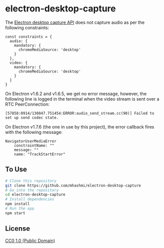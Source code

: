# electron-desktop-capture

The [Electron desktop capture API](https://github.com/electron/electron/blob/master/docs/api/desktop-capturer.md) does not capture audio as per the following constraints:

```
const constraints = {
  audio: {
    mandatory: {
      chromeMediaSource: 'desktop'
    }
  },
  video: {
    mandatory: {
      chromeMediaSource: 'desktop'
    }
  }
}
```

On Electron v1.6.2 and v1.6.5, we get no error message, however, the following line is logged in the terminal when the video stream is sent over a RTC PeerConnection: 

```
[57858:0914/130847.751454:ERROR:audio_send_stream.cc(90)] Failed to set up send codec state.
```

On Electron v1.7.6 (the one in use by this project), the error callback fires with the following message: 
```
NavigatorUserMediaError
    constraintName: ""
    message: ""
    name: "TrackStartError"
```

## To Use

```bash
# Clone this repository
git clone https://github.com/mhashmi/electron-desktop-capture
# Go into the repository
cd electron-desktop-capture
# Install dependencies
npm install
# Run the app
npm start
```

## License

[CC0 1.0 (Public Domain)](LICENSE.md)
